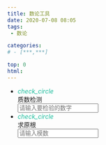 ```yaml
---
title: 数论工具 
date: 2020-07-08 08:05
tags: 
 - 数论

categories:
# - [***,***]

top: 0 
html:
---
```


<ul class="mdui-list">
    <li class="mdui-list-item mdui-ripple">
        <i class="mdui-list-item-icon mdui-icon material-icons" style="color: #1abc9c">check_circle</i>
        <div class="mdui-list-item-content">质数检测</div>
        <div class="mdui-list-item mdui-textfield">
            <input class="mdui-textfield-input" placeholder="请输入要检验的数字" onchange="prime_chk(this.value)">
        </div>
    </li>
    <li class="mdui-list-item mdui-ripple">
        <i class="mdui-list-item-icon mdui-icon material-icons" style="color: #1abc9c">check_circle</i>
        <div class="mdui-list-item-content">求原根</div>
        <div class="mdui-list-item mdui-textfield">
            <input class="mdui-textfield-input" placeholder="请输入模数" onchange="get_primitive_root(this.value)">
        </div>
    </li>
</ul>

<script>
function prime_chk(x){
    if(isNaN(x)||x<0){mdui.alert('请输入有效数字!');node.value="";return;}
    if(x<=1){mdui.alert(x.toString()+'不是质数');return;}
    for(i=2;i*i<=x;++i)if(x%i==0){
        mdui.alert(x.toString()+'不是质数,可以被'+i.toString()+'整除');
        return;
    }
    mdui.alert(x.toString()+'是质数!');
}
function pw(x,b,p){
    var res=1;
    while(b){
        if(b&1)res=res*x%p;
        b>>=1,x=x*x%p;
    }
    return res;
}
function get_primitive_root(m){
    var a=[],tt=0;
    for(var i=2;i<=m-2;++i)
        if((m-1)%i==0)a[++tt]=i;
    for(var i=2;i<=10000;++i){
        var ff=1;
        for(var j=1;j<=tt;++j)
            if(pw(i,a[j],m)==1){ff=0;break;}
        if(ff){
            mdui.alert(m.toString()+'的原根是'+i.toString());
            return;
        }
    }
    return -1;
}
</script>